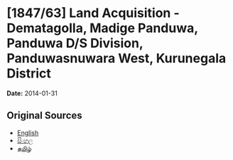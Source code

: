 # [1847/63] Land Acquisition - Dematagolla, Madige Panduwa, Panduwa D/S Division, Panduwasnuwara West, Kurunegala District

**Date:** 2014-01-31

## Original Sources

- [English](https://documents.gov.lk/view/extra-gazettes/2014/1/1847-63_E.pdf)
- [සිංහල](https://documents.gov.lk/view/extra-gazettes/2014/1/1847-63_S.pdf)
- [தமிழ்](https://documents.gov.lk/view/extra-gazettes/2014/1/1847-63_T.pdf)

